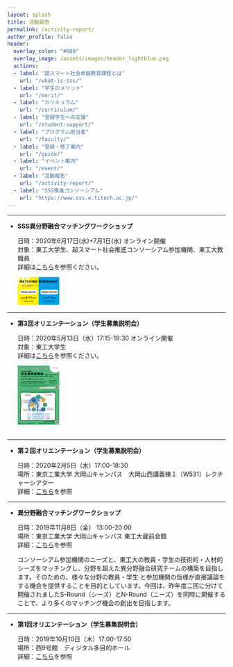 ```yaml
---
layout: splash
title: 活動報告
permalink: /activity-report/
author_profile: false
header:
  overlay_color: "#000"
  overlay_image: /assets/images/header_lightblue.png
  actions:
  - label: "超スマート社会卓越教育課程とは"
    url: "/what-is-sss/"
  - label: "学生のメリット"
    url: "/merit/"
  - label: "カリキュラム"
    url: "/curriculum/"
  - label: "登録学生への支援​"
    url: "/student-support/"
  - label: "プログラム担当者​"
    url: "/faculty/"
  - label: "登録・修了案内"
    url: "/guide/"
  - label: "イベント案内"
    url: "/event/"
  - label: "活動報告"
    url: "/activity-report/"
  - label: "SSS推進コンソーシアム"
    url: "https://www.sss.e.titech.ac.jp/"
---
```


<hr>

* **SSS異分野融合マッチングワークショップ**

  日時：2020年6月17日(水)+7月1日(水) オンライン開催<br>
  対象：東工大学生、超スマート社会推進コンソーシアム参加機関、東工大教職員<br>
  詳細は[こちら](https://www.sss.e.titech.ac.jp/event-sss-matching-ws-20200617/)を参照ください。　
  <div style="text-align:left"><img src="/assets/images/matchingWS_20200703.png" width="20%" height="20%" />
  </div>
<hr>

* **第3回オリエンテーション（学生募集説明会）**

  日時：2020年5月13日（水）17:15-18:30 オンライン開催<br>
  対象：東工大学生<br>
  詳細は[こちら](/3rd-orientation)を参照ください。　
  <div style="text-align:left"><a href="/doc/3rd_orientation.pdf"><img src="/assets/images/3rd_orientation.png" width="20%" height="20%" /></a></div><br>
<hr>

* **第２回オリエンテーション（学生募集説明会）**

  日時：2020年2月5日（水）17:00-18:30<br>
  場所：東京工業大学 大岡山キャンパス　大岡山西講義棟１（W531）レクチャーシアター<br>
  詳細：[こちら](/2nd-orientation/)を参照
<hr>

* **異分野融合マッチングワークショップ**

  日時：2019年11月8日（金） 13:00-20:00<br>
  場所：東京工業大学 大岡山キャンパス 東工大蔵前会館<br>
  詳細：[こちら](http://www.sss.e.titech.ac.jp/event-sss-matching-ws-20191108/)を参照 <br>

  コンソーシアム参加機関のニーズと、東工大の教員・学生の技術的・人材的シーズをマッチングし、分野を超えた異分野融合研究チームの構築を目指します。そのための、様々な分野の教員・学生 と参加機関の皆様が直接議論をする機会を提供することを目的としています。今回は、昨年度二回に分けて開催されましたS-Round（シーズ）とN-Round（ニーズ）を同時に開催することで、より多くのマッチング機会の創出を目指します。
<hr>

* **第1回オリエンテーション（学生募集説明会）**

  日時：2019年10月10日（木）17:00-17:50 <br>
  場所：西9号館　ディジタル多目的ホール <br>
  詳細：[こちら](/1st-orientation/)を参照
